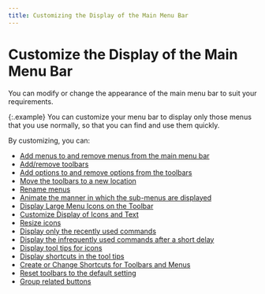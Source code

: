 ```yaml
---
title: Customizing the Display of the Main Menu Bar
---
```


# Customize the Display of the Main Menu Bar


You can modify or change the appearance of the main menu bar to suit  your requirements.


{:.example}
You can customize your menu bar to display  only those menus that you use normally, so that you can find and use them  quickly.


By customizing, you can:

- [Add  menus to and remove menus from the main menu bar]({{site.wwe_baseurl}}/everest-client/customize-menu/add_menus_to_or_remove_menus_from_the_main_menu_bar.html)
- [Add/remove  toolbars]({{site.wwe_baseurl}}/everest-client/customize-menu/add_remove_toolbars.html)
- [Add  options to and remove options from the toolbars]({{site.wwe_baseurl}}/everest-client/customize-menu/add_remove_commands_from_a_toolbar.html)
- [Move  the toolbars to a new location]({{site.wwe_baseurl}}/everest-client/customize-menu/move_toolbars.html)
- [Rename  menus]({{site.wwe_baseurl}}/everest-client/customize-menu/rename_menus.html)
- [Animate  the manner in which the sub-menus are displayed]({{site.wwe_baseurl}}/everest-client/customize-menu/animate_the_display_of_sub_menus.html)
- [Display  Large Menu Icons on the Toolbar]({{site.wwe_baseurl}}/everest-client/customize-menu/display_large_menu_icons_on_the_toolbar_wwe.html)
- [Customize  Display of Icons and Text]({{site.wwe_baseurl}}/everest-client/customize-menu/customize_display_of_icons_and_text_wwe.html)
- [Resize  icons]({{site.wwe_baseurl}}/everest-client/customize-menu/resize_icons.html)
- [Display  only the recently used commands]({{site.wwe_baseurl}}/everest-client/customize-menu/display_only_the_recently_used_commands.html)
- [Display  the infrequently used commands after a short delay]({{site.wwe_baseurl}}/everest-client/customize-menu/display_the_infrequently_used_menus_after_a_short_delay.html)
- [Display  tool tips for icons]({{site.wwe_baseurl}}/everest-client/customize-menu/display_tool_tips_for_icons.html)
- [Display  shortcuts in the tool tips]({{site.wwe_baseurl}}/everest-client/customize-menu/display_shortcuts_in_the_tool_tips.html)
- [Create  or Change Shortcuts for Toolbars and Menus]({{site.wwe_baseurl}}/everest-client/customize-menu/create_or_change_shortcuts_for_toolbars_and_menus_wwe.html)
- [Reset  toolbars to the default setting]({{site.wwe_baseurl}}/everest-client/customize-menu/reset_toolbars_to_the_default_setting.html)
- [Group  related buttons]({{site.wwe_baseurl}}/everest-client/customize-menu/group_related_options_and_menus.html)

